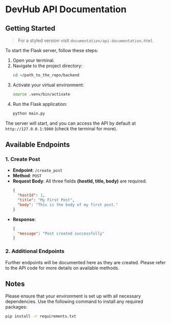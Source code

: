 # DevHub API Documentation

## Getting Started
> For a styled version visit `documentation/api-documentation.html`

To start the Flask server, follow these steps:

1. Open your terminal.
2. Navigate to the project directory:
    ```bash
    cd ~/path_to_the_repo/backend
    ```
3. Activate your virtual environment:
    ```bash
    source .venv/bin/activate
    ```
4. Run the Flask application:
    ```bash
    python main.py
    ```

The server will start, and you can access the API by default at `http://127.0.0.1:5000` (check the terminal for more).

## Available Endpoints

### 1. Create Post
- **Endpoint**: `/create_post`
- **Method**: `POST`
- **Request Body**: All three fields **(hostId, title, body)** are required.
    ```json
    {
      "hostId": 1,
      "title": "My First Post",
      "body": "This is the body of my first post."
    }
    ```
- **Response**:
    ```json
    {
      "message": "Post created successfully"
    }
    ```

### 2. Additional Endpoints
Further endpoints will be documented here as they are created. Please refer to the API code for more details on available methods.

## Notes
Please ensure that your environment is set up with all necessary dependencies. Use the following command to install any required packages:
```bash
pip install -r requirements.txt
